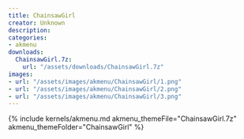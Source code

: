 ```yaml
---
title: ChainsawGirl
creator: Unknown
description: 
categories:
- akmenu
downloads:
  ChainsawGirl.7z:
    url: "/assets/downloads/ChainsawGirl.7z"
images:
- url: "/assets/images/akmenu/ChainsawGirl/1.png"
- url: "/assets/images/akmenu/ChainsawGirl/2.png"
- url: "/assets/images/akmenu/ChainsawGirl/3.png"
---
```


{% include kernels/akmenu.md akmenu_themeFile="ChainsawGirl.7z" akmenu_themeFolder="ChainsawGirl" %}
